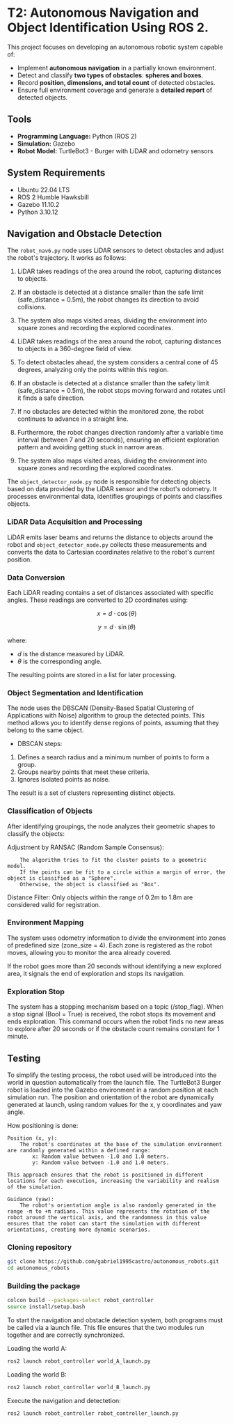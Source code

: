 # T2: Autonomous Navigation and Object Identification Using ROS 2.

This project focuses on developing an autonomous robotic system capable of:

- Implement **autonomous navigation** in a partially known environment.
- Detect and classify **two types of obstacles**: **spheres and boxes**.
- Record **position, dimensions, and total count** of detected obstacles.
- Ensure full environment coverage and generate a **detailed report** of detected objects.
  
## Tools

- **Programming Language:** Python (ROS 2)
- **Simulation:** Gazebo
- **Robot Model:** TurtleBot3 - Burger with LiDAR and odometry sensors

## System Requirements

- Ubuntu 22.04 LTS
- ROS 2 Humble Hawksbill
- Gazebo 11.10.2
- Python 3.10.12

## Navigation and Obstacle Detection

The `robot_nav6.py` node uses LiDAR sensors to detect obstacles and adjust the robot's trajectory. It works as follows:

1. LiDAR takes readings of the area around the robot, capturing distances to objects.

2. If an obstacle is detected at a distance smaller than the safe limit (safe_distance = 0.5m), the robot changes its direction to avoid collisions.

3. The system also maps visited areas, dividing the environment into square zones and recording the explored coordinates.

4. LiDAR takes readings of the area around the robot, capturing distances to objects in a 360-degree field of view.

5. To detect obstacles ahead, the system considers a central cone of 45 degrees, analyzing only the points within this region.

6. If an obstacle is detected at a distance smaller than the safety limit (safe_distance = 0.5m), the robot stops moving forward and rotates until it finds a safe direction.

7. If no obstacles are detected within the monitored zone, the robot continues to advance in a straight line.

8. Furthermore, the robot changes direction randomly after a variable time interval (between 7 and 20 seconds), ensuring an efficient exploration pattern and avoiding getting stuck in narrow areas.

9. The system also maps visited areas, dividing the environment into square zones and recording the explored coordinates.

The `object_detector_node.py` node is responsible for detecting objects based on data provided by the LiDAR sensor and the robot's odometry. It processes environmental data, identifies groupings of points and classifies objects.

### LiDAR Data Acquisition and Processing

LiDAR emits laser beams and returns the distance to objects around the robot and `object_detector_node.py` collects these measurements and converts the data to Cartesian coordinates relative to the robot's current position.

### Data Conversion

Each LiDAR reading contains a set of distances associated with specific angles. These readings are converted to 2D coordinates using:

$$
x = d \cdot \cos(\theta)
$$

$$
y = d \cdot \sin(\theta)
$$

where:

- $d$ is the distance measured by LiDAR.
- $\theta$ is the corresponding angle.
    
The resulting points are stored in a list for later processing.

### Object Segmentation and Identification

The node uses the DBSCAN (Density-Based Spatial Clustering of Applications with Noise) algorithm to group the detected points. This method allows you to identify dense regions of points, assuming that they belong to the same object.
 
- DBSCAN steps:

1. Defines a search radius and a minimum number of points to form a group.
2. Groups nearby points that meet these criteria.
3. Ignores isolated points as noise.

The result is a set of clusters representing distinct objects.

### Classification of Objects
  
After identifying groupings, the node analyzes their geometric shapes to classify the objects:

Adjustment by RANSAC (Random Sample Consensus):

        The algorithm tries to fit the cluster points to a geometric model.
        If the points can be fit to a circle within a margin of error, the object is classified as a "Sphere".
        Otherwise, the object is classified as "Box".

Distance Filter:
        Only objects within the range of 0.2m to 1.8m are considered valid for registration.


### Environment Mapping

The system uses odometry information to divide the environment into zones of predefined size (zone_size = 4). Each zone is registered as the robot moves, allowing you to monitor the area already covered.

If the robot goes more than 20 seconds without identifying a new explored area, it signals the end of exploration and stops its navigation.

### Exploration Stop

The system has a stopping mechanism based on a topic (/stop_flag). When a stop signal (Bool = True) is received, the robot stops its movement and ends exploration. This command occurs when the robot finds no new areas to explore after 20 seconds or if the obstacle count remains constant for 1 minute.


## Testing

To simplify the testing process, the robot used will be introduced into the world in question automatically from the launch file. The TurtleBot3 Burger robot is loaded into the Gazebo environment in a random position at each simulation run. The position and orientation of the robot are dynamically generated at launch, using random values ​​for the x, y coordinates and yaw angle.

How positioning is done:

    Position (x, y):
        The robot's coordinates at the base of the simulation environment are randomly generated within a defined range:
            x: Random value between -1.0 and 1.0 meters.
            y: Random value between -1.0 and 1.0 meters.

    This approach ensures that the robot is positioned in different locations for each execution, increasing the variability and realism of the simulation.

    Guidance (yaw):
        The robot's orientation angle is also randomly generated in the range -π to +π radians. This value represents the rotation of the robot around the vertical axis, and the randomness in this value ensures that the robot can start the simulation with different orientations, creating more dynamic scenarios.

### Cloning repository 

```bash 
git clone https://github.com/gabriel1995castro/autonomous_robots.git
cd autonomous_robots
```

### Building the package

```bash 
colcon build --packages-select robot_controller
source install/setup.bash
```

To start the navigation and obstacle detection system, both programs must be called via a launch file. This file ensures that the two modules run together and are correctly synchronized.

Loading the world A:

```bash 
ros2 launch robot_controller world_A_launch.py
```
Loading the world B:

```bash 
ros2 launch robot_controller world_B_launch.py
```

Execute the navigation and detectetion:

```bash 
ros2 launch robot_controller robot_controller_launch.py
```



